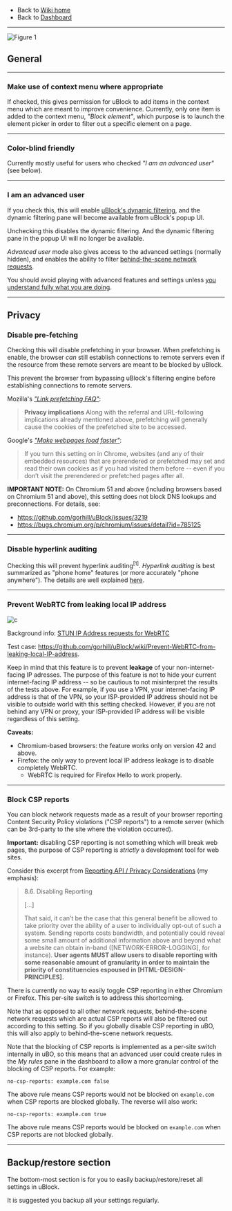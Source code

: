 - Back to [Wiki home](https://github.com/gorhill/uBlock/wiki)
- Back to [Dashboard](https://github.com/gorhill/uBlock/wiki/Dashboard)

***

![Figure 1](https://user-images.githubusercontent.com/585534/27254308-dfe1dce0-5353-11e7-9dd3-913601747be6.png)

## General

***

### Make use of context menu where appropriate

If checked, this gives permission for uBlock to add items in the context menu which are meant to improve convenience. Currently, only one item is added to the context menu, _"Block element"_, which purpose is to launch the element picker in order to filter out a specific element on a page.

***

### Color-blind friendly

Currently mostly useful for users who checked _"I am an advanced user"_ (see below).

***

### I am an advanced user

If you check this, this will enable [uBlock's dynamic filtering](https://github.com/gorhill/uBlock/wiki/Dynamic-filtering), and the dynamic filtering pane will become available from uBlock's popup UI.

Unchecking this disables the dynamic filtering. And the dynamic filtering pane in the popup UI will no longer be available.

_Advanced user_ mode also gives access to the advanced settings (normally hidden), and enables the ability to filter [behind-the-scene network requests](https://github.com/gorhill/uBlock/wiki/Behind-the-scene-network-requests).

You should avoid playing with advanced features and settings unless [you understand fully what you are doing](https://github.com/gorhill/uBlock/wiki/Advanced-user-features).

***

## Privacy

### Disable pre-fetching

Checking this will disable prefetching in your browser. When prefetching is enable, the browser _can_ still establish connections to remote servers even if the resource from these remote servers are meant to be blocked by uBlock.

This prevent the browser from bypassing uBlock's filtering engine before establishing connections to remote servers.

Mozilla's [_"Link prefetching FAQ"_](https://developer.mozilla.org/docs/Web/HTTP/Link_prefetching_FAQ):

> **Privacy implications** Along with the referral and URL-following implications already mentioned above, prefetching will generally cause the cookies of the prefetched site to be accessed.

Google's [_"Make webpages load faster"_](https://support.google.com/chrome/answer/1385029):

> If you turn this setting on in Chrome, websites (and any of their embedded resources) that are prerendered or prefetched may set and read their own cookies as if you had visited them before -- even if you don’t visit the prerendered or prefetched pages after all.

**IMPORTANT NOTE:** On Chromium 51 and above (including browsers based on Chromium 51 and above), this setting does not block DNS lookups and preconnections. For details, see:
- <https://github.com/gorhill/uBlock/issues/3219>
- <https://bugs.chromium.org/p/chromium/issues/detail?id=785125>

***

### Disable hyperlink auditing

Checking this will prevent hyperlink auditing<sup>[1]</sup>. _Hyperlink auditing_ is best summarized as "phone home" features (or more accurately "phone anywhere"). The details are well explained [here](http://www.wilderssecurity.com/threads/hyperlink-auditing-aka-a-ping-and-beacon-aka-navigator-sendbeacon.364904/).

***

### Prevent WebRTC from leaking local IP address

![c](https://cloud.githubusercontent.com/assets/585534/8344622/0ce20cc4-1ab2-11e5-8f46-a0a387c91d63.png)

Background info: [STUN IP Address requests for WebRTC](https://github.com/diafygi/webrtc-ips)

Test case: <https://github.com/gorhill/uBlock/wiki/Prevent-WebRTC-from-leaking-local-IP-address>.

Keep in mind that this feature is to prevent **leakage** of your non-internet-facing IP adresses. The purpose of this feature is not to hide your current internet-facing IP address -- so be cautious to not misinterpret the results of the tests above. For example, if you use a VPN, your internet-facing IP address is that of the VPN, so your ISP-provided IP address should not be visible to outside world with this setting checked. However, if you are not behind any VPN or proxy, your ISP-provided IP address will be visible regardless of this setting.

**Caveats:**
- Chromium-based browsers: the feature works only on version 42 and above.
- Firefox: the only way to prevent local IP address leakage is to disable completely WebRTC.
    - WebRTC is required for Firefox Hello to work properly.

***

### Block CSP reports

You can block network requests made as a result of your browser reporting Content Security Policy violations ("CSP reports") to a remote server (which can be 3rd-party to the site where the violation occurred).

**Important:** disabling CSP reporting is not something which will break web pages, the purpose of CSP reporting is _strictly_ a development tool for web sites.

Consider this excerpt from [Reporting API / Privacy Considerations](http://wicg.github.io/reporting/#privacy) (my emphasis):

> 8.6. Disabling Reporting
> 
> [...]
> 
> That said, it can’t be the case that this general benefit be allowed to take priority over the ability of a user to individually opt-out of such a system. Sending reports costs bandwidth, and potentially could reveal some small amount of additional information above and beyond what a website can obtain in-band ([NETWORK-ERROR-LOGGING], for instance). **User agents MUST allow users to disable reporting with some reasonable amount of granularity in order to maintain the priority of constituencies espoused in [HTML-DESIGN-PRINCIPLES].**

There is currently no way to easily toggle CSP reporting in either Chromium or Firefox. This per-site switch is to address this shortcoming.

Note that as opposed to all other network requests, behind-the-scene network requests which are actual CSP reports will also be filtered out according to this setting. So if you globally disable CSP reporting in uBO, this will also apply to behind-the-scene network requests.

Note that the blocking of CSP reports is implemented as a per-site switch internally in uBO, so this means that an advanced user could create rules in the _My rules_ pane in the dashboard to allow a more granular control of the blocking of CSP reports. For example:

    no-csp-reports: example.com false

The above rule means CSP reports would not be blocked on `example.com` when CSP reports are blocked globally. The reverse will also work:

    no-csp-reports: example.com true

The above rule means CSP reports would be blocked on `example.com` when CSP reports are not blocked globally.

***

## Backup/restore section

The bottom-most section is for you to easily backup/restore/reset all settings in uBlock.

It is suggested you backup all your settings regularly.